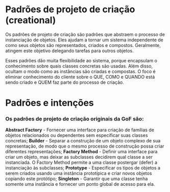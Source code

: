 # Padrões de projeto de criação (creational)
Os padrões de projeto de criação são padrões que abstraem o processo de instanciação de objetos. Eles ajudam a tornar um sistema independente de como seus objetos são representados, criados e compostos. Geralmente, atingem este objetivo delegando tarefas para outros objetos.

Esses padrões dão muita flexibilidade ao sistema, porque encapsulam o conhecimento sobre quais classes concretas são usadas. Além disso, ocultam o modo como as instâncias são criadas e compostas. O foco é eliminar conhecimento do cliente sobre o QUE, COMO e QUANDO está sendo criado e QUEM faz parte do processo de criação.

# Padrões e intenções
### Os padrões de projeto de criação originais da GoF são:

**Abstract Factory** - Fornecer uma interface para criação de famílias de objetos relacionados ou dependentes sem especificar suas classes concretas;
**Builder** - Separar a construção de um objeto complexo de sua representação, de modo que o mesmo processo de construção possa criar diferentes representações;
**Factory Method** - Definir uma interface para criar um objeto, mas deixar as subclasses decidirem qual classe a ser instanciada. O Factory Method permite a uma classe postergar (defer) a instanciação às subclasses;
**Prototype** - Especificar os tipos de objetos a serem criados usando uma instância prototípica e criar novos objetos copiando este protótipo;
**Singleton** - Garantir que uma classe tenha somente uma instância e fornecer um ponto global de acesso para ela.